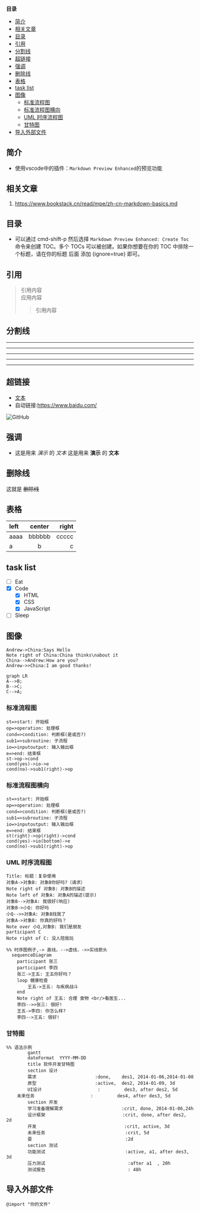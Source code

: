 **目录**
<!-- @import "[TOC]" {cmd="toc" depthFrom=1 depthTo=6 orderedList=false} -->

<!-- code_chunk_output -->

- [简介](#简介)
- [相关文章](#相关文章)
- [目录](#目录)
- [引用](#引用)
- [分割线](#分割线)
- [超链接](#超链接)
- [强调](#强调)
- [删除线](#删除线)
- [表格](#表格)
- [task list](#task-list)
- [图像](#图像)
  - [标准流程图](#标准流程图)
  - [标准流程图横向](#标准流程图横向)
  - [UML 时序流程图](#uml-时序流程图)
  - [甘特图](#甘特图)
- [导入外部文件](#导入外部文件)

<!-- /code_chunk_output -->

## 简介
- 使用vscode中的插件：`Markdown Preview Enhanced`的预览功能

## 相关文章
1. <https://www.bookstack.cn/read/mpe/zh-cn-markdown-basics.md>

## 目录
- 可以通过 cmd-shift-p 然后选择 `Markdown Preview Enhanced: Create Toc `命令来创建 TOC。多个 TOCs 可以被创建。如果你想要在你的 TOC 中排除一个标题，请在你的标题 后面 添加 {ignore=true} 即可。

## 引用
>引用内容  
>应用内容  
>> 引用内容  

## 分割线

***
---
___

* * *
- - -

## 超链接

- [文本](link)
- 自动链接:<https://www.baidu.com/>

![GitHub](https://avatars2.githubusercontent.com/u/3265208?v=3&s=100 "GitHub,Social Coding")

## 强调
- 这是用来 *演示* 的 _文本_
这是用来 **演示** 的 __文本__

## 删除线
这就是 ~~删除线~~

## 表格
| left | center | right |
| :--- | :----: | ----: |
| aaaa | bbbbbb | ccccc |
| a    | b      | c     |

## task list
- [ ] Eat
- [x] Code
  - [x] HTML
  - [x] CSS
  - [x] JavaScript
- [ ] Sleep

## 图像

```sequence {theme="hand"}
Andrew->China:Says Hello
Note right of China:China thinks\nabout it
China-->Andrew:How are you?
Andrew->>China:I am good thanks!
```

```mermaid
graph LR
A-->B;
B-->C;
C-->A;
```
### 标准流程图

```flow
st=>start: 开始框
op=>operation: 处理框
cond=>condition: 判断框(是或否?)
sub1=>subroutine: 子流程
io=>inputoutput: 输入输出框
e=>end: 结束框
st->op->cond
cond(yes)->io->e
cond(no)->sub1(right)->op
```

### 标准流程图横向

```flow
st=>start: 开始框
op=>operation: 处理框
cond=>condition: 判断框(是或否?)
sub1=>subroutine: 子流程
io=>inputoutput: 输入输出框
e=>end: 结束框
st(right)->op(right)->cond
cond(yes)->io(bottom)->e
cond(no)->sub1(right)->op
```

### UML 时序流程图 
```sequence
Title: 标题：复杂使用
对象A->对象B: 对象B你好吗?（请求）
Note right of 对象B: 对象B的描述
Note left of 对象A: 对象A的描述(提示)
对象B-->对象A: 我很好(响应)
对象B->小Q: 你好吗
小Q-->>对象A: 对象B找我了
对象A->对象B: 你真的好吗？
Note over 小Q,对象B: 我们是朋友
participant C
Note right of C: 没人陪我玩
```
```mermaid
%% 时序图例子,-> 直线，-->虚线，->>实线箭头
  sequenceDiagram
    participant 张三
    participant 李四
    张三->王五: 王五你好吗？
    loop 健康检查
        王五->王五: 与疾病战斗
    end
    Note right of 王五: 合理 食物 <br/>看医生...
    李四-->>张三: 很好!
    王五->李四: 你怎么样?
    李四-->王五: 很好!
```

### 甘特图
```mermaid
%% 语法示例
        gantt
        dateFormat  YYYY-MM-DD
        title 软件开发甘特图
        section 设计
        需求                      :done,    des1, 2014-01-06,2014-01-08
        原型                      :active,  des2, 2014-01-09, 3d
        UI设计                     :         des3, after des2, 5d
    未来任务                     :         des4, after des3, 5d
        section 开发
        学习准备理解需求                      :crit, done, 2014-01-06,24h
        设计框架                             :crit, done, after des2, 2d
        开发                                 :crit, active, 3d
        未来任务                              :crit, 5d
        耍                                   :2d
        section 测试
        功能测试                              :active, a1, after des3, 3d
        压力测试                               :after a1  , 20h
        测试报告                               : 48h
```

## 导入外部文件
`@import "你的文件"`


